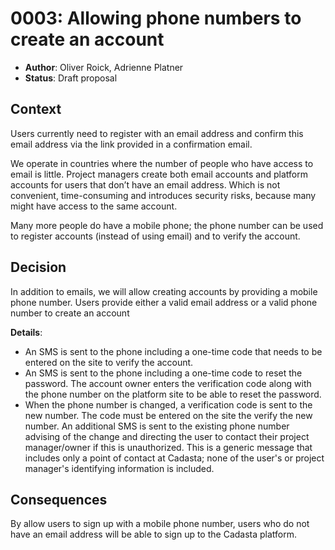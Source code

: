 # 0003: Allowing phone numbers to create an account

- **Author**: Oliver Roick, Adrienne Platner
- **Status**: Draft proposal

## Context

Users currently need to register with an email address and confirm this email address via the link provided in a confirmation email. 

We operate in countries where the number of people who have access to email is little. Project managers create both email accounts and platform accounts for users that don’t have an email address. Which is not convenient, time-consuming and introduces security risks, because many might have access to the same account. 

Many more people do have a mobile phone; the phone number can be used to register accounts (instead of using email) and to verify the account. 

## Decision

In addition to emails, we will allow creating accounts by providing a mobile phone number. Users provide either a valid email address or a valid phone number to create an account

**Details**:

- An SMS is sent to the phone including a one-time code that needs to be entered on the site to verify the account. 
- An SMS is sent to the phone including a one-time code to reset the password. The account owner enters the verification code along with the phone number on the platform site to be able to reset the password. 
- When the phone number is changed, a verification code is sent to the new number. The code must be entered on the site the verify the new number. An additional SMS is sent to the existing phone number advising of the change and directing the user to contact their project manager/owner if this is unauthorized. This is a generic message that includes only a point of contact at Cadasta; none of the user's or project manager's identifying information is included. 

## Consequences

By allow users to sign up with a mobile phone number, users who do not have an email address will be able to sign up to the Cadasta platform. 
